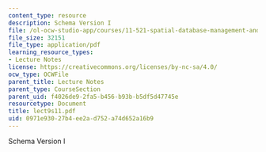 ```yaml
---
content_type: resource
description: Schema Version I
file: /ol-ocw-studio-app/courses/11-521-spatial-database-management-and-advanced-geographic-information-systems-spring-2003/0971e93027b4ee2ad752a74d652a16b9_lect9s11.pdf
file_size: 32151
file_type: application/pdf
learning_resource_types:
- Lecture Notes
license: https://creativecommons.org/licenses/by-nc-sa/4.0/
ocw_type: OCWFile
parent_title: Lecture Notes
parent_type: CourseSection
parent_uid: f4026de9-2fa5-b456-b93b-b5df5d47745e
resourcetype: Document
title: lect9s11.pdf
uid: 0971e930-27b4-ee2a-d752-a74d652a16b9
---
```

Schema Version I